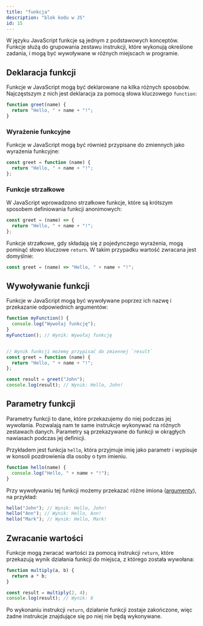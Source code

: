 ```yaml
---
title: "funkcja"
description: "blok kodu w JS"
id: 15
---
```


W języku JavaScript funkcje są jednym z podstawowych konceptów. Funkcje służą do grupowania zestawu instrukcji, które wykonują określone zadania, i mogą być wywoływane w różnych miejscach w programie.

## Deklaracja funkcji

Funkcje w JavaScript mogą być deklarowane na kilka różnych sposobów. Najczęstszym z nich jest deklaracja za pomocą słowa kluczowego `function`:

```js
function greet(name) {
  return "Hello, " + name + "!";
}
```

### Wyrażenie funkcyjne

Funkcje w JavaScript mogą być również przypisane do zmiennych jako wyrażenia funkcyjne:

```js
const greet = function (name) {
  return "Hello, " + name + "!";
};
```

### Funkcje strzałkowe

W JavaScript wprowadzono strzałkowe funkcje, które są krótszym sposobem definiowania funkcji anonimowych:

```js
const greet = (name) => {
  return "Hello, " + name + "!";
};
```

Funkcje strzałkowe, gdy składają się z pojedynczego wyrażenia, mogą pominąć słowo kluczowe `return`. W takim przypadku wartość zwracana jest domyślnie:

```js
const greet = (name) => "Hello, " + name + "!";
```

## Wywoływanie funkcji

Funkcje w JavaScript mogą być wywoływane poprzez ich nazwę i przekazanie odpowiednich argumentów:

```js
function myFunction() {
  console.log("Wywołaj funkcję");
}
myFunction(); // Wynik: Wywołaj funkcję


// Wynik funkcji możemy przypisać do zmiennej `result`
const greet = function (name) {
  return "Hello, " + name + "!";
};

const result = greet("John");
console.log(result); // Wynik: Hello, John!
```

## Parametry funkcji

Parametry funkcji to dane, które przekazujemy do niej podczas jej wywołania. Pozwalają nam te same instrukcje wykonywać na różnych zestawach danych. Parametry są przekazywane do funkcji w okrągłych nawiasach podczas jej definicji.

Przykładem jest funkcja `hello`, która przyjmuje imię jako parametr i wypisuje w konsoli pozdrowienia dla osoby o tym imieniu.

```js
function hello(name) {
  console.log("Hello, " + name + "!");
}
```

Przy wywoływaniu tej funkcji możemy przekazać różne imiona (<a href="/glossary/argument" target="_blank">argumenty</a>), na przykład:

```js
hello("John"); // Wynik: Hello, John!
hello("Ann"); // Wynik: Hello, Ann!
hello("Mark"); // Wynik: Hello, Mark!
```

## Zwracanie wartości

Funkcje mogą zwracać wartości za pomocą instrukcji `return`, które przekazują wynik działania funkcji do miejsca, z którego została wywołana:

```js
function multiply(a, b) {
  return a * b;
}

const result = multiply(2, 4);
console.log(result); // Wynik: 8
```
Po wykonaniu instrukcji `return`, działanie funkcji zostaje zakończone, więc żadne instrukcje znajdujące się po niej nie będą wykonywane.